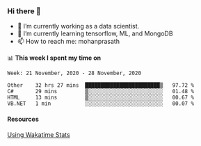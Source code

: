 ### Hi there 👋

- 🔭 I’m currently working as a data scientist.
- 🌱 I’m currently learning tensorflow, ML, and MongoDB
- 📫 How to reach me: mohanprasath

📊 **This week I spent my time on**
<!--START_SECTION:waka-->
```text
Week: 21 November, 2020 - 28 November, 2020

Other    32 hrs 27 mins  ████████████████████████▒   97.72 % 
C#       29 mins         ▒░░░░░░░░░░░░░░░░░░░░░░░░   01.48 % 
HTML     13 mins         ▒░░░░░░░░░░░░░░░░░░░░░░░░   00.67 % 
VB.NET   1 min           ░░░░░░░░░░░░░░░░░░░░░░░░░   00.07 % 
```
<!--END_SECTION:waka-->

#### Resources
[Using Wakatime Stats](https://github.com/marketplace/actions/waka-readme)
